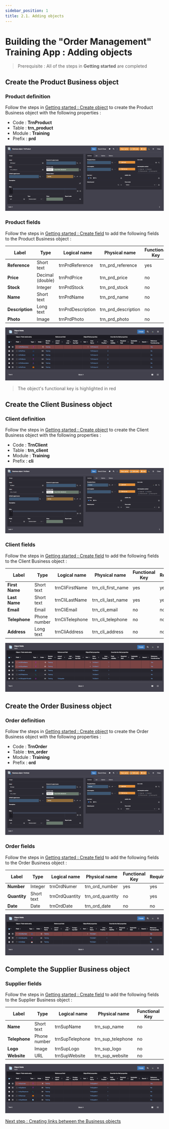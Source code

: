```yaml
---
sidebar_position: 1
title: 2.1. Adding objects
---
```



# Building the "Order Management" Training App : Adding objects

> Prerequisite : All of the steps in **Getting started** are completed

## Create the Product Business object

### Product definition
Follow the steps in [Getting started : Create object](/lesson/tutorial/getting-started/object) to create the Product Business object with the following properties :
- Code : **TrnProduct**
- Table : **trn_product**
- Module : **Training**
- Prefix : **prd**

![](img/addobjects/product-form.png)

### Product fields 
Follow the steps in [Getting started : Create field](/lesson/tutorial/getting-started/attribute) to add the following fields to the Product Business object : 

| Label | Type | Logical name | Physical name | Functional Key | Required |
| ----- | ---- | ------------ | ------------- | -------------- | -------- |
| **Reference** | Short text | trnPrdReference | trn_prd_reference | yes | yes |
| **Price** | Decimal (double) | trnPrdPrice | trn_prd_price | no | yes |
| **Stock** | Integer | trnPrdStock | trn_prd_stock | no | yes |
| **Name** | Short text | trnPrdName | trn_prd_name | no | no |
| **Description** | Long text | trnPrdDescription | trn_prd_description | no | no |
| **Photo** | Image | trnPrdPhoto | trn_prd_photo | no | no |

![](img/addobjects/product-fields.png)

> The object's functional key is highlighted in red


## Create the Client Business object

### Client definition
Follow the steps in [Getting started : Create object](/lesson/tutorial/getting-started/object) to create the Client Business object with the following properties :
- Code : **TrnClient**
- Table : **trn_client**
- Module : **Training**
- Prefix : **cli**

![](img/addobjects/client-form.png)

### Client fields 
Follow the steps in [Getting started : Create field](/lesson/tutorial/getting-started/attribute) to add the following fields to the Client Business object : 

| Label | Type | Logical name | Physical name | Functional Key | Required |
| ----- | ---- | ------------ | ------------- | -------------- | -------- |
| **First Name** | Short text | trnCliFirstName | trn_cli_first_name | yes | yes |
| **Last Name** | Short text | trnCliLastName | trn_cli_last_name | yes | yes |
| **Email** | Email | trnCliEmail | trn_cli_email | no | no |
| **Telephone** | Phone number | trnCliTelephone | trn_cli_telephone | no | no |
| **Address** | Long text | trnCliAddress | trn_cli_address | no | no |

![](img/addobjects/client-fields.png)

## Create the Order Business object

### Order definition
Follow the steps in [Getting started : Create object](/lesson/tutorial/getting-started/object) to create the Order Business object with the following properties :
- Code : **TrnOrder**
- Table : **trn_order**
- Module : **Training**
- Prefix : **ord**

![](img/addobjects/order-form.png)

### Order fields 
Follow the steps in [Getting started : Create field](/lesson/tutorial/getting-started/attribute) to add the following fields to the Order Business object : 

| Label | Type | Logical name | Physical name | Functional Key | Required |
| ----- | ---- | ------------ | ------------- | -------------- | -------- |
| **Number** | Integer | trnOrdNumer | trn_ord_number | yes | yes |
| **Quantity** | Short text | trnOrdQuantity | trn_ord_quantity | no | yes |
| **Date** | Date | trnOrdDate | trn_ord_date | no | no |

![](img/addobjects/order-fields.png)

## Complete the Supplier Business object

### Supplier fields
Follow the steps in [Getting started : Create field](/lesson/tutorial/getting-started/attribute) to add the following fields to the Supplier Business object : 

| Label | Type | Logical name | Physical name | Functional Key | Required |
| ----- | ---- | ------------ | ------------- | -------------- | -------- |
| **Name** | Short text | trnSupName | trn_sup_name | no | no |
| **Telephone** | Phone number | trnSupTelephone | trn_sup_telephone | no | no |
| **Logo** | Image | trnSupLogo | trn_sup_logo | no | no |
| **Website** | URL | trnSupWebsite | trn_sup_website | no | no |

![](img/addobjects/supplier-fields.png)

[Next step : Creating links between the Business objects](/lesson/tutorial/expanding/relations)